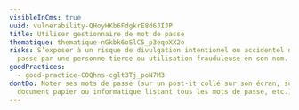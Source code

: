 ```yaml
---
visibleInCms: true
uuid: vulnerability-QHoyHKb6FdgkrE8d6JIJP
title: Utiliser gestionnaire de mot de passe
thematique: thematique-nGkbk6oSlC5_p3eqoXX2o
risks: S’exposer à un risque de divulgation intentionel ou accidentel du mot de
  passe par une personne tierce ou utilisation frauduleuse en son nom.
goodPractices:
  - good-practice-COQhns-cglt3Tj_poN7M3
dontDo: Noter ses mots de passe (sur un post-it collé sur son écran, sur un
  document papier ou informatique listant tous les mots de passe, etc.).
---
```

